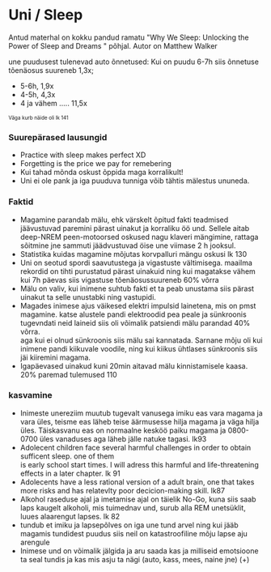 # Uni / Sleep

Antud materhal on kokku pandud ramatu "Why We Sleep: Unlocking the Power of Sleep and Dreams
" põhjal. Autor on Matthew Walker

une puudusest tulenevad auto õnnetused:
Kui on puudu 6-7h siis õnnetuse tõenäosus suureneb 1,3x;
- 5-6h, 1,9x
- 4-5h, 4,3x
- 4 ja vähem ..... 11,5x

<p style="font-size: 10px">Väga kurb näide oli lk 141</p>

### Suurepärased lausungid
- Practice with sleep makes perfect XD
- Forgetting is the price we pay for remebering
- Kui tahad mõnda oskust õppida maga korralikult!
- Uni ei ole pank ja iga puuduva tunniga võib tähtis mälestus ununeda. 

### Faktid
- Magamine parandab mälu, ehk värskelt õpitud fakti teadmised jäävustuvad paremini pärast uinakut ja korraliku öö und. Sellele aitab deep-NREM
peen-motoorsed oskused nagu klaveri mängimine, rattaga sõitmine jne sammuti jäädvustuvad öise une viimase 2 h jooksul.
- Statistika kuidas magamine mõjutas korvpalluri mängu oskusi lk 130
- Uni on seotud spordi saavutustega ja vigastuste vältimisega. maailma rekordid on tihti purustatud pärast uinakuid ning kui magatakse vähem kui 7h päevas siis vigastuse tõenäosussuureneb 60% võrra
- Mälu on valiv, kui inimene suhtub fakti et ta peab unustama siis pärast uinakut ta selle  unustabki ning vastupidi.
- Magades inimese ajus väikesed elektri impulsid lainetena, mis on pmst magamine. katse alustele pandi elektroodid pea peale ja sünkroonis tugevndati neid laineid siis oli võimalik patsiendi mälu parandad 40% võrra.  
aga kui ei olnud sünkroonis siis mälu sai kannatada. Sarnane mõju oli kui inimene pandi kiikuvale voodile, ning kui kiikus ühtlases sünkroonis siis jäi kiiremini magama.
- Igapäevased uinakud kuni 20min aitavad mälu kinnistamisele kaasa. 20% paremad tulemused 110

### kasvamine
- Inimeste unereziim muutub tugevalt vanusega imiku eas vara magama ja vara üles, teisme eas läheb teise äärmusesse hilja magama ja väga hilja üles. Täiskasvanu eas on normaalne kesköö paiku magama ja 0800-0700 üles
vanaduses aga läheb jälle natuke tagasi. lk93
- Adolecent children face several harmful challenges in order to obtain  sufficent sleep. one of them  
is early school start times. I will adress this harmful and life-threatening effects in a later chapter. lk 91
- Adolecents have a less rational version of a adult brain, one that takes more risks and has relatevlty poor decicion-making skill. lk87
- Alkohol raseduse ajal ja imetamise ajal on täielik No-Go, kuna siis saab laps kaugelt alkoholi, mis tuimednav und, surub alla REM unetsüklit, luues alaarengut lapses. lk 82
- tundub et imiku ja lapsepõlves on iga une tund arvel ning kui jääb magamis tundidest puudus siis neil on  katastroofiline mõju lapse aju arengule
- Inimese und on võimalik jälgida ja aru saada kas ja milliseid emotsioone ta seal tundis ja kas mis asju ta nägi (auto, kass, mees, naine jne) (+)
